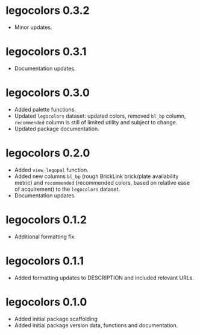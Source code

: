 # legocolors 0.3.2

* Minor updates.

# legocolors 0.3.1

* Documentation updates.

# legocolors 0.3.0

* Added palette functions.
* Updated `legocolors` dataset: updated colors, removed `bl_bp` column, `recommended` column is still of limited utility and subject to change.
* Updated package documentation.

# legocolors 0.2.0

* Added `view_legopal` function.
* Added new columns `bl_bp` (rough BrickLink brick/plate availability metric) and `recommended` (recommended colors, based on relative ease of acquirement) to the `legocolors` dataset.
* Documentation updates.

# legocolors 0.1.2

* Additional formatting fix.

# legocolors 0.1.1

* Added formatting updates to DESCRIPTION and included relevant URLs.

# legocolors 0.1.0

* Added initial package scaffolding
* Added initial package version data, functions and documentation.
